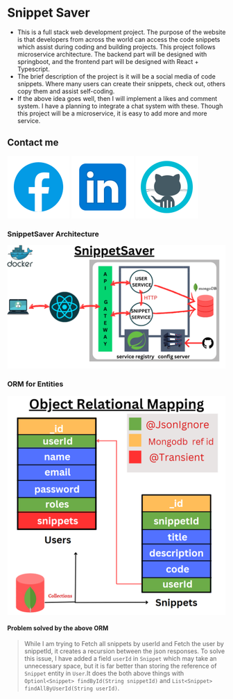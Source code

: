 # Snippet Saver

* This is a full stack web development project. The purpose of the website is that developers from across the world can access the code snippets which assist during coding and building projects. This project follows microservice architecture. The backend part will be designed with springboot, and the frontend part will be designed with React + Typescript.
* The brief description of the project is it will be a social media of code snippets. Where many users can create their snippets, check out, others copy them and assist self-coding.
* If the above idea goes well, then I will implement a likes and comment system. I have a planning to integrate a chat system with these. Though this project will be a microservice, it is easy to add more and more service.

## Contact me 
[![facebook](./facebook.png)](https://www.facebook.com/abhisek.mohanty.79069/)
[![linkedin](./linkedin.png)](https://www.linkedin.com/in/abhisek-mohanty-3a2241235/)
[![github](./github.png)](https://github.com/abhisekmohantychinua)

### **SnippetSaver Architecture**
![snippetsaver-architecture](./snippetsaver-architecture.png)

### **ORM for Entities**
![snippetsaver-orm](./snippetsaver-orm.png)
#### Problem solved by the above ORM
> While I am trying to Fetch all snippets by userId and Fetch the user by snippetId, it creates a recursion between the json responses. To solve this issue, I have added a field `userId` in `Snippet` which may take an unnecessary space, but it is far better than storing the reference of `Snippet` entity in `User`.It does the both above things with ```Optionl<Snippet> findById(String snippetId)``` and ```List<Snippet> findAllByUserId(String userId)```.